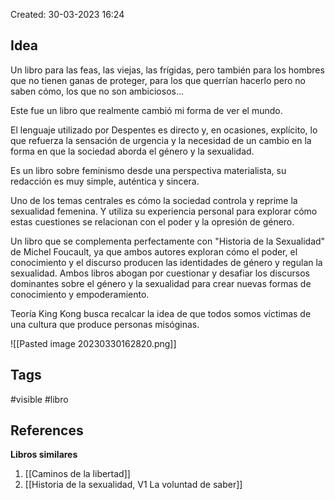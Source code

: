 Created: 30-03-2023 16:24

## <span class="pink"> **Idea** </span>
Un libro para las feas, las viejas, las frígidas, pero también para los hombres que no tienen ganas de proteger, para los que querrían hacerlo pero no saben cómo, los que no son ambiciosos...

Este fue un libro que realmente cambió mi forma de ver el mundo.

El lenguaje utilizado por Despentes es directo y, en ocasiones, explícito, lo que refuerza la sensación de urgencia y la necesidad de un cambio en la forma en que la sociedad aborda el género y la sexualidad.

Es un libro sobre feminismo desde una perspectiva materialista, su redacción es muy simple, auténtica y sincera.

Uno de los temas centrales es cómo la sociedad controla y reprime la sexualidad femenina. Y utiliza su experiencia personal para explorar cómo estas cuestiones se relacionan con el poder y la opresión de género.

Un libro que se complementa perfectamente con "Historia de la Sexualidad" de Michel Foucault, ya que ambos autores exploran cómo el poder, el conocimiento y el discurso producen las identidades de género y regulan la sexualidad. Ambos libros abogan por cuestionar y desafiar los discursos dominantes sobre el género y la sexualidad para crear nuevas formas de conocimiento y empoderamiento.

Teoría King Kong busca recalcar la idea de que todos somos víctimas de una cultura que produce personas misóginas.

![[Pasted image 20230330162820.png]]
## <span class="orange"> **Tags**</span>
<span class="tag"> #visible</span> <span class="tag"> #libro</span> 

## <span class="green"> **References**</span>
<span class="blue"> **Libros similares** </span>
1. [[Caminos de la libertad]]
2. [[Historia de la sexualidad, V1 La voluntad de saber]]

